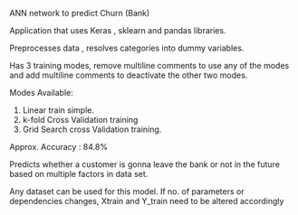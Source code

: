 ANN network to predict Churn (Bank)

Application that uses Keras , sklearn and pandas libraries.

Preprocesses data , resolves categories into dummy variables.

Has 3 training modes, remove multiline comments to use any of the modes and add multiline comments to deactivate the other two modes.

Modes Available:
1. Linear train simple.
2. k-fold Cross Validation training
3. Grid Search cross Validation training.

Approx. Accuracy : 84.8%

Predicts whether a customer is gonna leave the bank or not in the future based on multiple factors in data set. 

Any dataset can be used for this model.
If no. of parameters or dependencies changes, Xtrain and Y_train need to be altered accordingly
